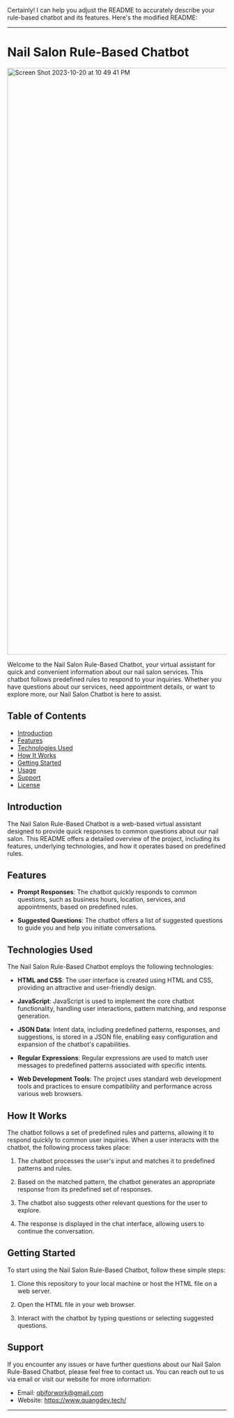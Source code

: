 Certainly! I can help you adjust the README to accurately describe your rule-based chatbot and its features. Here's the modified README:

---

# Nail Salon Rule-Based Chatbot


<img width="1344" alt="Screen Shot 2023-10-20 at 10 49 41 PM" src="https://github.com/duyquangbui99/Support-Chatbot/assets/77463586/10126489-cbd9-4afa-8118-c010aa3f10b8">


Welcome to the Nail Salon Rule-Based Chatbot, your virtual assistant for quick and convenient information about our nail salon services. This chatbot follows predefined rules to respond to your inquiries. Whether you have questions about our services, need appointment details, or want to explore more, our Nail Salon Chatbot is here to assist.

## Table of Contents

- [Introduction](#introduction)
- [Features](#features)
- [Technologies Used](#technologies-used)
- [How It Works](#how-it-works)
- [Getting Started](#getting-started)
- [Usage](#usage)
- [Support](#support)
- [License](#license)

## Introduction

The Nail Salon Rule-Based Chatbot is a web-based virtual assistant designed to provide quick responses to common questions about our nail salon. This README offers a detailed overview of the project, including its features, underlying technologies, and how it operates based on predefined rules.



## Features

- **Prompt Responses**: The chatbot quickly responds to common questions, such as business hours, location, services, and appointments, based on predefined rules.

- **Suggested Questions**: The chatbot offers a list of suggested questions to guide you and help you initiate conversations.

## Technologies Used

The Nail Salon Rule-Based Chatbot employs the following technologies:

- **HTML and CSS**: The user interface is created using HTML and CSS, providing an attractive and user-friendly design.

- **JavaScript**: JavaScript is used to implement the core chatbot functionality, handling user interactions, pattern matching, and response generation.

- **JSON Data**: Intent data, including predefined patterns, responses, and suggestions, is stored in a JSON file, enabling easy configuration and expansion of the chatbot's capabilities.
- **Regular Expressions**: Regular expressions are used to match user messages to predefined patterns associated with specific intents.

- **Web Development Tools**: The project uses standard web development tools and practices to ensure compatibility and performance across various web browsers.

## How It Works

The chatbot follows a set of predefined rules and patterns, allowing it to respond quickly to common user inquiries. When a user interacts with the chatbot, the following process takes place:

1. The chatbot processes the user's input and matches it to predefined patterns and rules.

2. Based on the matched pattern, the chatbot generates an appropriate response from its predefined set of responses.

3. The chatbot also suggests other relevant questions for the user to explore.

4. The response is displayed in the chat interface, allowing users to continue the conversation.

## Getting Started

To start using the Nail Salon Rule-Based Chatbot, follow these simple steps:

1. Clone this repository to your local machine or host the HTML file on a web server.

2. Open the HTML file in your web browser.

3. Interact with the chatbot by typing questions or selecting suggested questions.

## Support

If you encounter any issues or have further questions about our Nail Salon Rule-Based Chatbot, please feel free to contact us. You can reach out to us via email or visit our website for more information:

- Email: qbiforwork@gmail.com
- Website: https://www.quangdev.tech/
---
